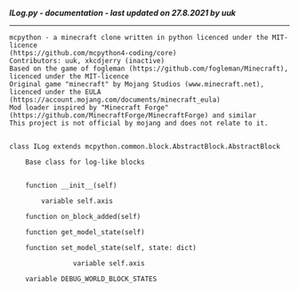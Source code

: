 ***ILog.py - documentation - last updated on 27.8.2021 by uuk***
___

    mcpython - a minecraft clone written in python licenced under the MIT-licence 
    (https://github.com/mcpython4-coding/core)
    Contributors: uuk, xkcdjerry (inactive)
    Based on the game of fogleman (https://github.com/fogleman/Minecraft), licenced under the MIT-licence
    Original game "minecraft" by Mojang Studios (www.minecraft.net), licenced under the EULA
    (https://account.mojang.com/documents/minecraft_eula)
    Mod loader inspired by "Minecraft Forge" (https://github.com/MinecraftForge/MinecraftForge) and similar
    This project is not official by mojang and does not relate to it.


    class ILog extends mcpython.common.block.AbstractBlock.AbstractBlock
        
        Base class for log-like blocks


        function __init__(self)

            variable self.axis

        function on_block_added(self)

        function get_model_state(self)

        function set_model_state(self, state: dict)

                    variable self.axis

        variable DEBUG_WORLD_BLOCK_STATES